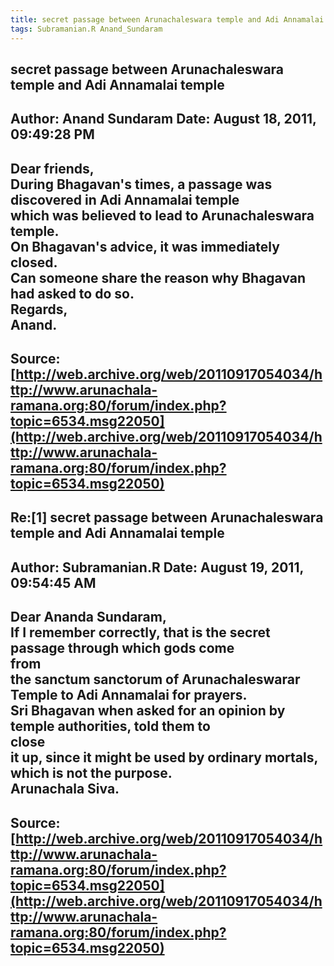 ```yaml
--- 
title: secret passage between Arunachaleswara temple and Adi Annamalai temple   
tags: Subramanian.R Anand_Sundaram  
---  
```

## secret passage between Arunachaleswara temple and Adi Annamalai temple  
Author: Anand Sundaram      Date: August 18, 2011, 09:49:28 PM  
---  
Dear friends,   
During Bhagavan's times, a passage was discovered in Adi Annamalai temple  
which was believed to lead to Arunachaleswara temple.   
On Bhagavan's advice, it was immediately closed.   
Can someone share the reason why Bhagavan had asked to do so.   
Regards,   
Anand.
 ---  
Source:[http://web.archive.org/web/20110917054034/http://www.arunachala-ramana.org:80/forum/index.php?topic=6534.msg22050](http://web.archive.org/web/20110917054034/http://www.arunachala-ramana.org:80/forum/index.php?topic=6534.msg22050)   
---  

## Re:[1] secret passage between Arunachaleswara temple and Adi Annamalai temple  
Author: Subramanian.R       Date: August 19, 2011, 09:54:45 AM  
---  
Dear Ananda Sundaram,   
If I remember correctly, that is the secret passage through which gods come  
from   
the sanctum sanctorum of Arunachaleswarar Temple to Adi Annamalai for prayers.   
Sri Bhagavan when asked for an opinion by temple authorities, told them to  
close   
it up, since it might be used by ordinary mortals, which is not the purpose.   
Arunachala Siva.
 ---  
Source:[http://web.archive.org/web/20110917054034/http://www.arunachala-ramana.org:80/forum/index.php?topic=6534.msg22050](http://web.archive.org/web/20110917054034/http://www.arunachala-ramana.org:80/forum/index.php?topic=6534.msg22050)   
---  

